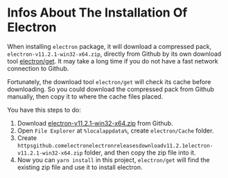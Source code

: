 # Infos About The Installation Of Electron

When installing `electron` package, it will download a compressed pack, `electron-v11.2.1-win32-x64.zip`, directly from Github by its own download tool [electron/get](https://github.com/electron/get). It may take a long time if you do not have a fast network connection to Github.

Fortunately, the download tool `electron/get` will check its cache before downloading. So you could download the compressed pack from Github manually, then copy it to where the cache files placed.

You have this steps to do:
1. Download [electron-v11.2.1-win32-x64.zip](https://github.com/electron/electron/releases/download/v11.2.1/electron-v11.2.1-win32-x64.zip) from Github.
2. Open `File Explorer` at `%localappdata%`, create `electron/Cache` folder.
3. Create `httpsgithub.comelectronelectronreleasesdownloadv11.2.1electron-v11.2.1-win32-x64.zip` folder, and then copy the zip file into it.
4. Now you can `yarn install` in this project, `electron/get` will find the existing zip file and use it to install electron.
